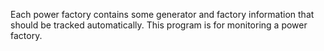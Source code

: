Each power factory contains some generator and factory information that should be tracked automatically. This program is for monitoring a power factory.